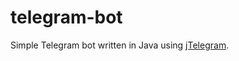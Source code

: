 # telegram-bot
Simple Telegram bot written in Java using [jTelegram](https://github.com/jTelegram/jTelegramBotAPI).